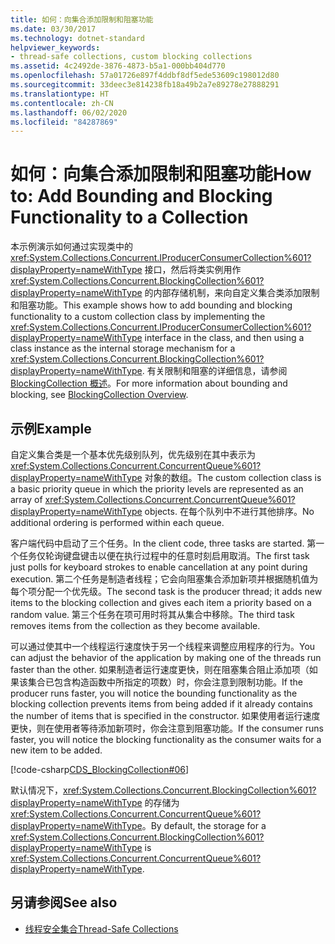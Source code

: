 ```yaml
---
title: 如何：向集合添加限制和阻塞功能
ms.date: 03/30/2017
ms.technology: dotnet-standard
helpviewer_keywords:
- thread-safe collections, custom blocking collections
ms.assetid: 4c2492de-3876-4873-b5a1-000bb404d770
ms.openlocfilehash: 57a01726e897f4ddbf8df5ede53609c198012d80
ms.sourcegitcommit: 33deec3e814238fb18a49b2a7e89278e27888291
ms.translationtype: HT
ms.contentlocale: zh-CN
ms.lasthandoff: 06/02/2020
ms.locfileid: "84287869"
---
```

# <a name="how-to-add-bounding-and-blocking-functionality-to-a-collection"></a><span data-ttu-id="f1202-102">如何：向集合添加限制和阻塞功能</span><span class="sxs-lookup"><span data-stu-id="f1202-102">How to: Add Bounding and Blocking Functionality to a Collection</span></span>
<span data-ttu-id="f1202-103">本示例演示如何通过实现类中的 <xref:System.Collections.Concurrent.IProducerConsumerCollection%601?displayProperty=nameWithType> 接口，然后将类实例用作 <xref:System.Collections.Concurrent.BlockingCollection%601?displayProperty=nameWithType> 的内部存储机制，来向自定义集合类添加限制和阻塞功能。</span><span class="sxs-lookup"><span data-stu-id="f1202-103">This example shows how to add bounding and blocking functionality to a custom collection class by implementing the <xref:System.Collections.Concurrent.IProducerConsumerCollection%601?displayProperty=nameWithType> interface in the class, and then using a class instance as the internal storage mechanism for a <xref:System.Collections.Concurrent.BlockingCollection%601?displayProperty=nameWithType>.</span></span> <span data-ttu-id="f1202-104">有关限制和阻塞的详细信息，请参阅 [BlockingCollection 概述](blockingcollection-overview.md)。</span><span class="sxs-lookup"><span data-stu-id="f1202-104">For more information about bounding and blocking, see [BlockingCollection Overview](blockingcollection-overview.md).</span></span>  
  
## <a name="example"></a><span data-ttu-id="f1202-105">示例</span><span class="sxs-lookup"><span data-stu-id="f1202-105">Example</span></span>  
 <span data-ttu-id="f1202-106">自定义集合类是一个基本优先级别队列，优先级别在其中表示为 <xref:System.Collections.Concurrent.ConcurrentQueue%601?displayProperty=nameWithType> 对象的数组。</span><span class="sxs-lookup"><span data-stu-id="f1202-106">The custom collection class is a basic priority queue in which the priority levels are represented as an array of <xref:System.Collections.Concurrent.ConcurrentQueue%601?displayProperty=nameWithType> objects.</span></span> <span data-ttu-id="f1202-107">在每个队列中不进行其他排序。</span><span class="sxs-lookup"><span data-stu-id="f1202-107">No additional ordering is performed within each queue.</span></span>  
  
 <span data-ttu-id="f1202-108">客户端代码中启动了三个任务。</span><span class="sxs-lookup"><span data-stu-id="f1202-108">In the client code, three tasks are started.</span></span> <span data-ttu-id="f1202-109">第一个任务仅轮询键盘键击以便在执行过程中的任意时刻启用取消。</span><span class="sxs-lookup"><span data-stu-id="f1202-109">The first task just polls for keyboard strokes to enable cancellation at any point during execution.</span></span> <span data-ttu-id="f1202-110">第二个任务是制造者线程；它会向阻塞集合添加新项并根据随机值为每个项分配一个优先级。</span><span class="sxs-lookup"><span data-stu-id="f1202-110">The second task is the producer thread; it adds new items to the blocking collection and gives each item a priority based on a random value.</span></span> <span data-ttu-id="f1202-111">第三个任务在项可用时将其从集合中移除。</span><span class="sxs-lookup"><span data-stu-id="f1202-111">The third task removes items from the collection as they become available.</span></span>  
  
 <span data-ttu-id="f1202-112">可以通过使其中一个线程运行速度快于另一个线程来调整应用程序的行为。</span><span class="sxs-lookup"><span data-stu-id="f1202-112">You can adjust the behavior of the application by making one of the threads run faster than the other.</span></span> <span data-ttu-id="f1202-113">如果制造者运行速度更快，则在阻塞集合阻止添加项（如果该集合已包含构造函数中所指定的项数）时，你会注意到限制功能。</span><span class="sxs-lookup"><span data-stu-id="f1202-113">If the producer runs faster, you will notice the bounding functionality as the blocking collection prevents items from being added if it already contains the number of items that is specified in the constructor.</span></span> <span data-ttu-id="f1202-114">如果使用者运行速度更快，则在使用者等待添加新项时，你会注意到阻塞功能。</span><span class="sxs-lookup"><span data-stu-id="f1202-114">If the consumer runs faster, you will notice the blocking functionality as the consumer waits for a new item to be added.</span></span>  
  
 [!code-csharp[CDS_BlockingCollection#06](../../../../samples/snippets/csharp/VS_Snippets_Misc/cds_blockingcollection/cs/prodcon.cs#06)]  
  
 <span data-ttu-id="f1202-115">默认情况下，<xref:System.Collections.Concurrent.BlockingCollection%601?displayProperty=nameWithType> 的存储为 <xref:System.Collections.Concurrent.ConcurrentQueue%601?displayProperty=nameWithType>。</span><span class="sxs-lookup"><span data-stu-id="f1202-115">By default, the storage for a <xref:System.Collections.Concurrent.BlockingCollection%601?displayProperty=nameWithType> is <xref:System.Collections.Concurrent.ConcurrentQueue%601?displayProperty=nameWithType>.</span></span>  
  
## <a name="see-also"></a><span data-ttu-id="f1202-116">另请参阅</span><span class="sxs-lookup"><span data-stu-id="f1202-116">See also</span></span>

- [<span data-ttu-id="f1202-117">线程安全集合</span><span class="sxs-lookup"><span data-stu-id="f1202-117">Thread-Safe Collections</span></span>](index.md)

